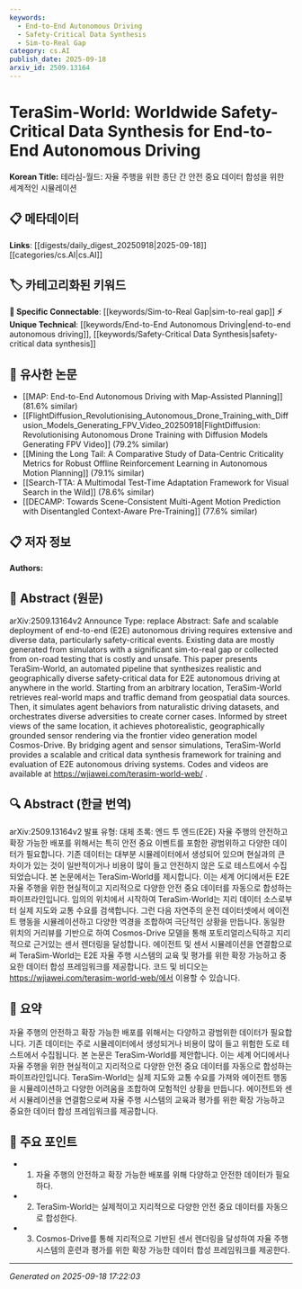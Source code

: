 ```yaml
---
keywords:
  - End-to-End Autonomous Driving
  - Safety-Critical Data Synthesis
  - Sim-to-Real Gap
category: cs.AI
publish_date: 2025-09-18
arxiv_id: 2509.13164
---
```


<!-- KEYWORD_LINKING_METADATA:
{
  "processed_timestamp": "2025-09-22 22:05:48.427165",
  "vocabulary_version": "1.0",
  "selected_keywords": [
    "End-to-End Autonomous Driving",
    "Safety-Critical Data Synthesis",
    "Sim-to-Real Gap"
  ],
  "rejected_keywords": [
    "Geospatial Data"
  ],
  "similarity_scores": {
    "End-to-End Autonomous Driving": 0.8,
    "Safety-Critical Data Synthesis": 0.78,
    "Sim-to-Real Gap": 0.77
  },
  "extraction_method": "AI_prompt_based",
  "budget_applied": true
}
-->


# TeraSim-World: Worldwide Safety-Critical Data Synthesis for End-to-End Autonomous Driving

**Korean Title:** 테라심-월드: 자율 주행을 위한 종단 간 안전 중요 데이터 합성을 위한 세계적인 시뮬레이션

## 📋 메타데이터

**Links**: [[digests/daily_digest_20250918|2025-09-18]]   [[categories/cs.AI|cs.AI]]

## 🏷️ 카테고리화된 키워드
**🔗 Specific Connectable**: [[keywords/Sim-to-Real Gap|sim-to-real gap]]
**⚡ Unique Technical**: [[keywords/End-to-End Autonomous Driving|end-to-end autonomous driving]], [[keywords/Safety-Critical Data Synthesis|safety-critical data synthesis]]

## 🔗 유사한 논문
- [[MAP: End-to-End Autonomous Driving with Map-Assisted Planning]] (81.6% similar)
- [[FlightDiffusion_Revolutionising_Autonomous_Drone_Training_with_Diffusion_Models_Generating_FPV_Video_20250918|FlightDiffusion: Revolutionising Autonomous Drone Training with Diffusion Models Generating FPV Video]] (79.2% similar)
- [[Mining the Long Tail: A Comparative Study of Data-Centric Criticality Metrics for Robust Offline Reinforcement Learning in Autonomous Motion Planning]] (79.1% similar)
- [[Search-TTA: A Multimodal Test-Time Adaptation Framework for Visual Search in the Wild]] (78.6% similar)
- [[DECAMP: Towards Scene-Consistent Multi-Agent Motion Prediction with Disentangled Context-Aware Pre-Training]] (77.6% similar)

## 📋 저자 정보

**Authors:** 

## 📄 Abstract (원문)

arXiv:2509.13164v2 Announce Type: replace 
Abstract: Safe and scalable deployment of end-to-end (E2E) autonomous driving requires extensive and diverse data, particularly safety-critical events. Existing data are mostly generated from simulators with a significant sim-to-real gap or collected from on-road testing that is costly and unsafe. This paper presents TeraSim-World, an automated pipeline that synthesizes realistic and geographically diverse safety-critical data for E2E autonomous driving at anywhere in the world. Starting from an arbitrary location, TeraSim-World retrieves real-world maps and traffic demand from geospatial data sources. Then, it simulates agent behaviors from naturalistic driving datasets, and orchestrates diverse adversities to create corner cases. Informed by street views of the same location, it achieves photorealistic, geographically grounded sensor rendering via the frontier video generation model Cosmos-Drive. By bridging agent and sensor simulations, TeraSim-World provides a scalable and critical data synthesis framework for training and evaluation of E2E autonomous driving systems. Codes and videos are available at https://wjiawei.com/terasim-world-web/ .

## 🔍 Abstract (한글 번역)

arXiv:2509.13164v2 발표 유형: 대체
초록: 엔드 투 엔드(E2E) 자율 주행의 안전하고 확장 가능한 배포를 위해서는 특히 안전 중요 이벤트를 포함한 광범위하고 다양한 데이터가 필요합니다. 기존 데이터는 대부분 시뮬레이터에서 생성되어 있으며 현실과의 큰 차이가 있는 것이 일반적이거나 비용이 많이 들고 안전하지 않은 도로 테스트에서 수집되었습니다. 본 논문에서는 TeraSim-World를 제시합니다. 이는 세계 어디에서든 E2E 자율 주행을 위한 현실적이고 지리적으로 다양한 안전 중요 데이터를 자동으로 합성하는 파이프라인입니다. 임의의 위치에서 시작하여 TeraSim-World는 지리 데이터 소스로부터 실제 지도와 교통 수요를 검색합니다. 그런 다음 자연주의 운전 데이터셋에서 에이전트 행동을 시뮬레이션하고 다양한 역경을 조합하여 극단적인 상황을 만듭니다. 동일한 위치의 거리뷰를 기반으로 하여 Cosmos-Drive 모델을 통해 포토리얼리스틱하고 지리적으로 근거있는 센서 렌더링을 달성합니다. 에이전트 및 센서 시뮬레이션을 연결함으로써 TeraSim-World는 E2E 자율 주행 시스템의 교육 및 평가를 위한 확장 가능하고 중요한 데이터 합성 프레임워크를 제공합니다. 코드 및 비디오는 https://wjiawei.com/terasim-world-web/에서 이용할 수 있습니다.

## 📝 요약

자율 주행의 안전하고 확장 가능한 배포를 위해서는 다양하고 광범위한 데이터가 필요합니다. 기존 데이터는 주로 시뮬레이터에서 생성되거나 비용이 많이 들고 위험한 도로 테스트에서 수집됩니다. 본 논문은 TeraSim-World를 제안합니다. 이는 세계 어디에서나 자율 주행을 위한 현실적이고 지리적으로 다양한 안전 중요 데이터를 자동으로 합성하는 파이프라인입니다. TeraSim-World는 실제 지도와 교통 수요를 가져와 에이전트 행동을 시뮬레이션하고 다양한 어려움을 조합하여 모험적인 상황을 만듭니다. 에이전트와 센서 시뮬레이션을 연결함으로써 자율 주행 시스템의 교육과 평가를 위한 확장 가능하고 중요한 데이터 합성 프레임워크를 제공합니다.

## 🎯 주요 포인트

- 1. 자율 주행의 안전하고 확장 가능한 배포를 위해 다양하고 안전한 데이터가 필요하다.

- 2. TeraSim-World는 실제적이고 지리적으로 다양한 안전 중요 데이터를 자동으로 합성한다.

- 3. Cosmos-Drive를 통해 지리적으로 기반된 센서 렌더링을 달성하여 자율 주행 시스템의 훈련과 평가를 위한 확장 가능한 데이터 합성 프레임워크를 제공한다.

---

*Generated on 2025-09-18 17:22:03*